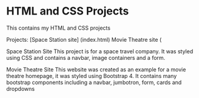 # HTML and CSS Projects
 This contains my HTML and CSS projects

Projects:
[Space Station site] (index.html)
Movie Theatre site (

Space Station Site
This project is for a space travel company. It was styled using CSS and contains a navbar, image containers and a form.

Movie Theatre Site
This website was created as an example for a movie theatre homepage, it was styled using Bootstrap 4. It contains many bootstrap components including a navbar, jumbotron, form, cards and dropdowns
